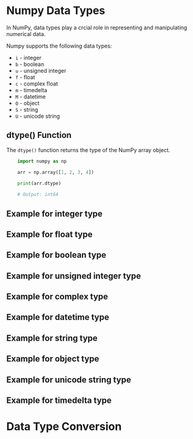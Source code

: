 # Numpy Data Types
In NumPy, data types play a crcial role in representing and manipulating numerical data.

Numpy supports the following data types:

- `i` - integer 
- `b` - boolean
- `u` - unsigned integer
- `f` - float
- `c` - complex float
- `m` - timedelta
- `M` - datetime
- `O` - object
- `S` - string
- `U` - unicode string

## dtype() Function
The `dtype()` function returns the type of the NumPy array object.
``` python
    import numpy as np

    arr = np.array([1, 2, 3, 4])

    print(arr.dtype)
    
    # Output: int64
```
## Example for integer type

## Example for float type

## Example for boolean type

## Example for unsigned integer type

## Example for complex type

## Example for datetime type

## Example for string type

## Example for object type

## Example for unicode string type

## Example for timedelta type

# Data Type Conversion

